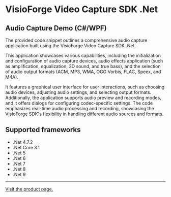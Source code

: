 ﻿# VisioForge Video Capture SDK .Net

## Audio Capture Demo (C#/WPF)

The provided code snippet outlines a comprehensive audio capture application built using the VisioForge Video Capture SDK .Net.

This application showcases various capabilities, including the initialization and configuration of audio capture devices, audio effects application (such as amplification, equalization, 3D sound, and true bass), and the selection of audio output formats (ACM, MP3, WMA, OGG Vorbis, FLAC, Speex, and M4A).

It features a graphical user interface for user interactions, such as choosing audio devices, adjusting audio settings, and selecting output formats. Additionally, the application supports audio preview and recording modes, and it offers dialogs for configuring codec-specific settings. The code emphasizes real-time audio processing and recording, showcasing the VisioForge SDK's flexibility in handling different audio sources and formats.

## Supported frameworks

* .Net 4.7.2
* .Net Core 3.1
* .Net 5
* .Net 6
* .Net 7
* .Net 8
* .Net 9

---

[Visit the product page.](https://www.visioforge.com/video-capture-sdk-net)
